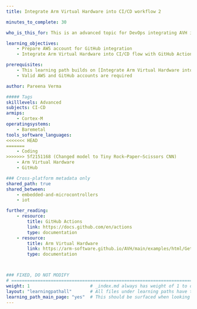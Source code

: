```yaml
---
title: Integrate Arm Virtual Hardware into CI/CD workflow 2

minutes_to_complete: 30

who_is_this_for: This is an advanced topic for DevOps integrating AVH into their CI/CD flows

learning_objectives: 
    - Prepare AWS account for GitHub integration
    - Integrate Arm Virtual Hardware into CI/CD flow with GitHub Actions

prerequisites:
    - This learning path builds on [Integrate Arm Virtual Hardware into CI/CD workflow 1](/learning-paths/cross-platform/avh_cicd/).
    - Valid AWS and GitHub accounts are required

author: Pareena Verma

##### Tags
skilllevels: Advanced
subjects: CI-CD
armips:
    - Cortex-M
operatingsystems:
    - Baremetal
tools_software_languages:
<<<<<<< HEAD
=======
    - Coding
>>>>>>> 5f2151168 (Changed model to Tiny Rock–Paper–Scissors CNN)
    - Arm Virtual Hardware
    - GitHub

### Cross-platform metadata only
shared_path: true
shared_between:
    - embedded-and-microcontrollers
    - iot

further_reading:
    - resource:
        title: GitHub Actions
        link: https://docs.github.com/en/actions
        type: documentation
    - resource:
        title: Arm Virtual Hardware
        link: https://arm-software.github.io/AVH/main/examples/html/GetStarted.html
        type: documentation



### FIXED, DO NOT MODIFY
# ================================================================================
weight: 1                       # _index.md always has weight of 1 to order correctly
layout: "learningpathall"       # All files under learning paths have this same wrapper
learning_path_main_page: "yes"  # This should be surfaced when looking for related content. Only set for _index.md of learning path content.
---
```


